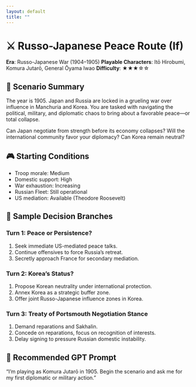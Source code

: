 ```yaml
---
layout: default
title: ""
---
```


# ⚔️ Russo-Japanese Peace Route (If)
**Era**: Russo-Japanese War (1904–1905)
**Playable Characters**: Itō Hirobumi, Komura Jutarō, General Ōyama Iwao
**Difficulty**: ★★★☆☆

## 📖 Scenario Summary
The year is 1905. Japan and Russia are locked in a grueling war over influence in Manchuria and Korea. You are tasked with navigating the political, military, and diplomatic chaos to bring about a favorable peace—or total collapse.

Can Japan negotiate from strength before its economy collapses? Will the international community favor your diplomacy? Can Korea remain neutral?

## 🎮 Starting Conditions
- Troop morale: Medium
- Domestic support: High
- War exhaustion: Increasing
- Russian Fleet: Still operational
- US mediation: Available (Theodore Roosevelt)

## 🔀 Sample Decision Branches

### Turn 1: Peace or Persistence?
1. Seek immediate US-mediated peace talks.
2. Continue offensives to force Russia’s retreat.
3. Secretly approach France for secondary mediation.

### Turn 2: Korea’s Status?
1. Propose Korean neutrality under international protection.
2. Annex Korea as a strategic buffer zone.
3. Offer joint Russo-Japanese influence zones in Korea.

### Turn 3: Treaty of Portsmouth Negotiation Stance
1. Demand reparations and Sakhalin.
2. Concede on reparations, focus on recognition of interests.
3. Delay signing to pressure Russian domestic instability.

## 🧠 Recommended GPT Prompt
“I’m playing as Komura Jutarō in 1905. Begin the scenario and ask me for my first diplomatic or military action.”

